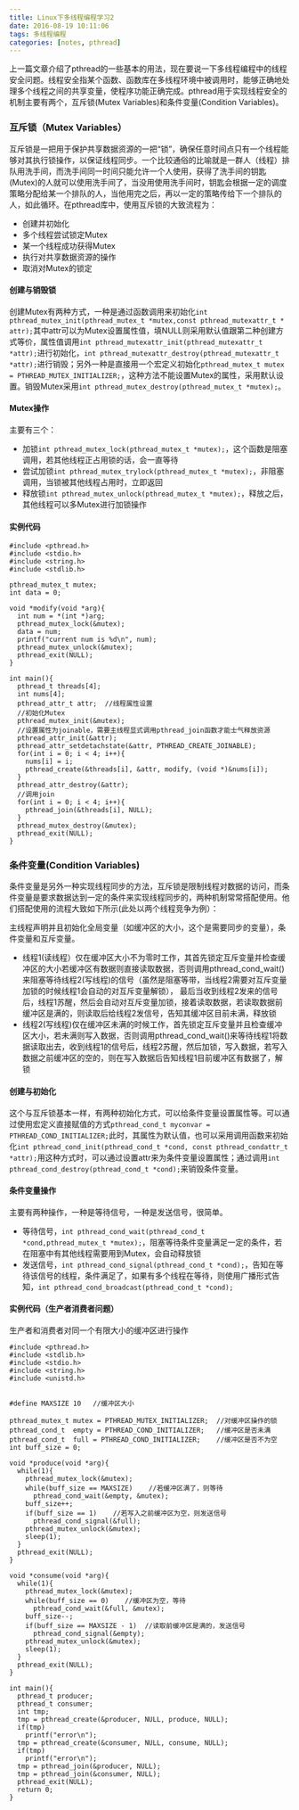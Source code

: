 ```yaml
---
title: Linux下多线程编程学习2
date: 2016-08-19 10:11:06
tags: 多线程编程
categories: [notes, pthread]
---
```


上一篇文章介绍了pthread的一些基本的用法，现在要说一下多线程编程中的线程安全问题。线程安全指某个函数、函数库在多线程环境中被调用时，能够正确地处理多个线程之间的共享变量，使程序功能正确完成。pthread用于实现线程安全的机制主要有两个，互斥锁(Mutex Variables)和条件变量(Condition Variables)。

### 互斥锁（Mutex Variables）
互斥锁是一把用于保护共享数据资源的一把“锁”，确保任意时间点只有一个线程能够对其执行锁操作，以保证线程同步。一个比较通俗的比喻就是一群人（线程）排队用洗手间，而洗手间同一时间只能允许一个人使用，获得了洗手间的钥匙(Mutex)的人就可以使用洗手间了，当没用使用洗手间时，钥匙会根据一定的调度策略分配给某一个排队的人，当他用完之后，再以一定的策略传给下一个排队的人，如此循环。在pthread库中，使用互斥锁的大致流程为：
- 创建并初始化
- 多个线程尝试锁定Mutex
- 某一个线程成功获得Mutex
- 执行对共享数据资源的操作
- 取消对Mutex的锁定

#### 创建与销毁锁
创建Mutex有两种方式，一种是通过函数调用来初始化`int pthread_mutex_init(pthread_mutex_t *mutex,const pthread_mutexattr_t * attr);`其中attr可以为Mutex设置属性值，填NULL则采用默认值跟第二种创建方式等价，属性值调用`int pthread_mutexattr_init(pthread_mutexattr_t *attr);`进行初始化，`int pthread_mutexattr_destroy(pthread_mutexattr_t *attr);`进行销毁；另外一种是直接用一个宏定义初始化`pthread_mutex_t mutex = PTHREAD_MUTEX_INITIALIZER;`，这种方法不能设置Mutex的属性，采用默认设置。销毁Mutex采用`int pthread_mutex_destroy(pthread_mutex_t *mutex);`。

<!-- more -->

#### Mutex操作
主要有三个：
- 加锁`int pthread_mutex_lock(pthread_mutex_t *mutex);`，这个函数是阻塞调用，若其他线程正占用锁的话，会一直等待
- 尝试加锁`int pthread_mutex_trylock(pthread_mutex_t *mutex);`，非阻塞调用，当锁被其他线程占用时，立即返回
- 释放锁`int pthread_mutex_unlock(pthread_mutex_t *mutex);`，释放之后，其他线程可以多Mutex进行加锁操作

#### 实例代码
```
#include <pthread.h>
#include <stdio.h>
#include <string.h>
#include <stdlib.h>

pthread_mutex_t mutex;
int data = 0;

void *modify(void *arg){
  int num = *(int *)arg;
  pthread_mutex_lock(&mutex);
  data = num;
  printf("current num is %d\n", num);
  pthread_mutex_unlock(&mutex);
  pthread_exit(NULL);
}

int main(){
  pthread_t threads[4];
  int nums[4];
  pthread_attr_t attr;  //线程属性设置
  //初始化Mutex
  pthread_mutex_init(&mutex);
  //设置属性为joinable，需要主线程显式调用pthread_join函数才能士气释放资源
  pthread_attr_init(&attr);
  pthread_attr_setdetachstate(&attr, PTHREAD_CREATE_JOINABLE);
  for(int i = 0; i < 4; i++){
    nums[i] = i;
    pthread_create(&threads[i], &attr, modify, (void *)&nums[i]);
  }
  pthread_attr_destroy(&attr);
  //调用join
  for(int i = 0; i < 4; i++){
    pthread_join(&threads[i], NULL);
  }
  pthread_mutex_destroy(&mutex);
  pthread_exit(NULL);
}
```
### 条件变量(Condition Variables)
条件变量是另外一种实现线程同步的方法，互斥锁是限制线程对数据的访问，而条件变量是要求数据达到一定的条件来实现线程同步的，两种机制常常搭配使用。他们搭配使用的流程大致如下所示(此处以两个线程竞争为例）：

主线程声明并且初始化全局变量（如缓冲区的大小，这个是需要同步的变量），条件变量和互斥变量。
- 线程1(读线程）仅在缓冲区大小不为零时工作，其首先锁定互斥变量并检查缓冲区的大小若缓冲区有数据则直接读取数据，否则调用pthread_cond_wait()来阻塞等待线程2(写线程)的信号（虽然是阻塞等带，当线程2需要对互斥变量加锁的时候线程1会自动的对互斥变量解锁）， 最后当收到线程2发来的信号后，线程1苏醒，然后会自动对互斥变量加锁，接着读取数据，若读取数据前缓冲区是满的，则读取后给线程2发信号，告知其缓冲区目前未满，释放锁
- 线程2(写线程)仅在缓冲区未满的时候工作，首先锁定互斥变量并且检查缓冲区大小，若未满则写入数据，否则调用pthread_cond_wait()来等待线程1将数据读取出去，收到线程1的信号后，线程2苏醒，然后加锁，写入数据，若写入数据之前缓冲区的空的，则在写入数据后告知线程1目前缓冲区有数据了，解锁

#### 创建与初始化
这个与互斥锁基本一样，有两种初始化方式，可以给条件变量设置属性等。可以通过使用宏定义直接赋值的方式`pthread_cond_t myconvar = PTHREAD_COND_INITIALIZER;`此时，其属性为默认值，也可以采用调用函数来初始化`int pthread_cond_init(pthread_cond_t *cond, const pthread_condattr_t *attr);`用这种方式时，可以通过设置attr来为条件变量设置属性；通过调用`int pthread_cond_destroy(pthread_cond_t *cond);`来销毁条件变量。

#### 条件变量操作
主要有两种操作，一种是等待信号，一种是发送信号，很简单。
- 等待信号，`int pthread_cond_wait(pthread_cond_t *cond,pthread_mutex_t *mutex);`，阻塞等待条件变量满足一定的条件，若在阻塞中有其他线程需要用到Mutex，会自动释放锁
- 发送信号，`int pthread_cond_signal(pthread_cond_t *cond);`，告知在等待该信号的线程，条件满足了，如果有多个线程在等待，则使用广播形式告知，`int pthread_cond_broadcast(pthread_cond_t *cond);`

#### 实例代码（生产者消费者问题）
生产者和消费者对同一个有限大小的缓冲区进行操作
```
#include <pthread.h>
#include <stdlib.h>
#include <stdio.h>
#include <string.h>
#include <unistd.h>


#define MAXSIZE 10   //缓冲区大小

pthread_mutex_t mutex = PTHREAD_MUTEX_INITIALIZER;  //对缓冲区操作的锁
pthread_cond_t  empty = PTHREAD_COND_INITIALIZER;   //缓冲区是否未满
pthread_cond_t  full = PTHREAD_COND_INITIALIZER;    //缓冲区是否不为空
int buff_size = 0;

void *produce(void *arg){
  while(1){
    pthread_mutex_lock(&mutex);
    while(buff_size == MAXSIZE)    //若缓冲区满了，则等待
      pthread_cond_wait(&empty, &mutex);
    buff_size++;
    if(buff_size == 1)    //若写入之前缓冲区为空，则发送信号
      pthread_cond_signal(&full);
    pthread_mutex_unlock(&mutex);
    sleep(1);
  }
  pthread_exit(NULL);
}

void *consume(void *arg){
  while(1){
    pthread_mutex_lock(&mutex);
    while(buff_size == 0)    //缓冲区为空，等待
      pthread_cond_wait(&full, &mutex);
    buff_size--;
    if(buff_size == MAXSIZE - 1)  //读取前缓冲区是满的，发送信号
      pthread_cond_signal(&empty);
    pthread_mutex_unlock(&mutex);
    sleep(1);
  }
  pthread_exit(NULL);
}

int main(){
  pthread_t producer;
  pthread_t consumer;
  int tmp;
  tmp = pthread_create(&producer, NULL, produce, NULL);
  if(tmp)
    printf("error\n");
  tmp = pthread_create(&consumer, NULL, consume, NULL);
  if(tmp)
    printf("error\n");
  tmp = pthread_join(&producer, NULL);
  tmp = pthread_join(&consumer, NULL);
  pthread_exit(NULL);
  return 0;
}
```
